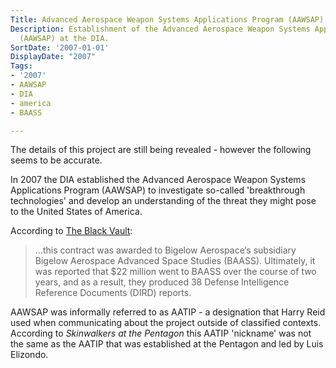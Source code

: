 ```yaml
---
Title: Advanced Aerospace Weapon Systems Applications Program (AAWSAP) Established
Description: Establishment of the Advanced Aerospace Weapon Systems Applications Program
  (AAWSAP) at the DIA.
SortDate: '2007-01-01'
DisplayDate: "2007"
Tags:
- '2007'
- AAWSAP
- DIA
- america
- BAASS

---
```

The details of this project are still being revealed - however the following seems to be accurate.

In 2007 the DIA established the Advanced Aerospace Weapon Systems Applications Program (AAWSAP) to investigate so-called 'breakthrough technologies' and develop an understanding of the threat they might pose to the United States of America.

According to [The Black Vault](https://www.theblackvault.com/documentarchive/advanced-aerospace-weapon-systems-applications-program-aawsap-original-bid-solicitation/):

>...this contract was awarded to Bigelow Aerospace‘s subsidiary Bigelow Aerospace Advanced Space Studies (BAASS). Ultimately, it was reported that $22 million went to BAASS over the course of two years, and as a result, they produced 38 Defense Intelligence Reference Documents (DIRD) reports.

AAWSAP was informally referred to as AATIP - a designation that Harry Reid used when communicating about the project outside of classified contexts. According to *Skinwalkers at the Pentagon* this AATIP 'nickname' was not the same as the AATIP that was established at the Pentagon and led by Luis Elizondo.